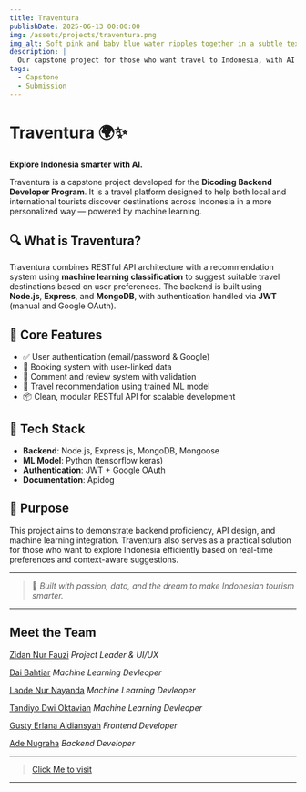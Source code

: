 ```yaml
---
title: Traventura
publishDate: 2025-06-13 00:00:00
img: /assets/projects/traventura.png
img_alt: Soft pink and baby blue water ripples together in a subtle texture.
description: |
  Our capstone project for those who want travel to Indonesia, with AI Recommendation system.
tags:
  - Capstone
  - Submission
---
```


# Traventura 🌍✨  
**Explore Indonesia smarter with AI.**  

Traventura is a capstone project developed for the **Dicoding Backend Developer Program**. It is a travel platform designed to help both local and international tourists discover destinations across Indonesia in a more personalized way — powered by machine learning.

## 🔍 What is Traventura?  
Traventura combines RESTful API architecture with a recommendation system using **machine learning classification** to suggest suitable travel destinations based on user preferences. The backend is built using **Node.js**, **Express**, and **MongoDB**, with authentication handled via **JWT** (manual and Google OAuth).

## 🧠 Core Features
- ✅ User authentication (email/password & Google)
- 📍 Booking system with user-linked data
- 💬 Comment and review system with validation
- 🤖 Travel recommendation using trained ML model
- 📦 Clean, modular RESTful API for scalable development

## 🔧 Tech Stack
- **Backend**: Node.js, Express.js, MongoDB, Mongoose
- **ML Model**: Python (tensorflow keras)
- **Authentication**: JWT + Google OAuth
- **Documentation**: Apidog

## 🎯 Purpose
This project aims to demonstrate backend proficiency, API design, and machine learning integration. Traventura also serves as a practical solution for those who want to explore Indonesia efficiently based on real-time preferences and context-aware suggestions.

---

> 🚀 *Built with passion, data, and the dream to make Indonesian tourism smarter.*

---

## Meet the Team
[Zidan Nur Fauzi](https://github.com/zidannf "Zidan's Github Profile")
_Project Leader & UI/UX_

[Dai Bahtiar](https://github.com/DaiBahtiar2233 "Dai's Github Profile")
_Machine Learning Devleoper_

[Laode Nur Nayanda](https://github.com/laodenaya "Naya's Github Profile")
_Machine Learning Devleoper_

[Tandiyo Dwi Oktavian](https://github.com/TandiyoDwi "Tandiyo's Github Profile")
_Machine Learning Devleoper_

[Gusty Erlana Aldiansyah](https://github.com/gustyy901 "Aldi's Github Profile")
_Frontend Developer_

[Ade Nugraha](https://github.com/ade-nugraha306 "Ade's Github Profile")
_Backend Developer_

---
> [Click Me to visit](https://github.com/ade-nugraha306/traventura "Visit Traventura repo project")
---